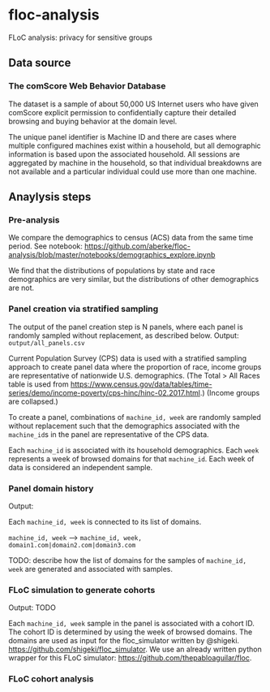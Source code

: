 # floc-analysis
FLoC analysis: privacy for sensitive groups

## Data source

### The comScore Web Behavior Database

The dataset is a sample of about 50,000 US Internet users who have given comScore explicit permission to confidentially capture their detailed browsing and buying behavior at the domain level.

The unique panel identifier is Machine ID and there are cases where multiple configured machines exist within a household, but all demographic information is based upon the associated household. All sessions are aggregated by machine in the household, so that individual breakdowns are not available and a particular individual could use more than one machine.


## Anaylysis steps

### Pre-analysis

We compare the demographics to census (ACS) data from the same time period.
See notebook: https://github.com/aberke/floc-analysis/blob/master/notebooks/demographics_explore.ipynb

We find that the distributions of populations by state and race demographics are very similar, but the distributions of other demographics are not.

### Panel creation via stratified sampling

The output of the panel creation step is N panels, where each panel is randomly sampled without replacement, as described below. Output: `output/all_panels.csv` 

Current Population Survey (CPS) data is used with a stratified sampling approach to create panel data where the proportion of race, income groups are representative of nationwide U.S. demographics.
(The Total > All Races table is used from https://www.census.gov/data/tables/time-series/demo/income-poverty/cps-hinc/hinc-02.2017.html.)
(Income groups are collapsed.)

To create a panel, combinations of `machine_id, week` are randomly sampled without replacement such that the demographics associated with the `machine_id`s in the panel are representative of the CPS data.

Each `machine_id` is associated with its household demographics. Each `week` represents a week of browsed domains for that `machine_id`.
Each week of data is considered an independent sample.


### Panel domain history

Output:

Each `machine_id, week` is connected to its list of domains.


`machine_id, week` --> `machine_id, week, domain1.com|domain2.com|domain3.com`

TODO: describe how the list of domains for the samples of `machine_id, week` are generated and associated with samples.


### FLoC simulation to generate cohorts

Output: TODO

Each `machine_id, week` sample in the panel is associated with a cohort ID. The cohort ID is determined by using the week of browsed domains.
The domains are used as input for the floc_simulator written by @shigeki.
https://github.com/shigeki/floc_simulator. 
We use an already written python wrapper for this FLoC simulator: 
https://github.com/thepabloaguilar/floc.


### FLoC cohort analysis


